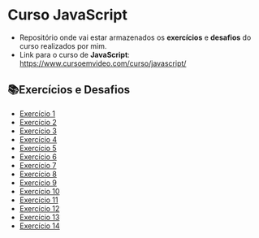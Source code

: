 # Curso JavaScript
- Repositório onde vai estar armazenados os **exercícios** e **desafios** do curso realizados por mim.
- Link para o curso de **JavaScript**: https://www.cursoemvideo.com/curso/javascript/ 

## 📚Exercícios e Desafios
- [Exercício 1](https://github.com/GabrielYuriRF0/curso-javascript/blob/main/aula04/ex001.html)
- [Exercício 2](https://github.com/GabrielYuriRF0/curso-javascript/blob/main/aula06/ex002.html)
- [Exercício 3](https://github.com/GabrielYuriRF0/curso-javascript/blob/main/aula06/ex003.html)
- [Exercício 4](https://github.com/GabrielYuriRF0/curso-javascript/blob/main/aula06/ex004.html)
- [Exercício 5](https://github.com/GabrielYuriRF0/curso-javascript/blob/main/aula09/ex005.html)
- [Exercício 6](https://github.com/GabrielYuriRF0/curso-javascript/blob/main/aula10/ex006.html)
- [Exercício 7](https://github.com/GabrielYuriRF0/curso-javascript/blob/main/aula10/ex007.html)
- [Exercício 8](https://github.com/GabrielYuriRF0/curso-javascript/blob/main/aula11/ex008.js)
- [Exercício 9](https://github.com/GabrielYuriRF0/curso-javascript/blob/main/aula11/ex009.js)
- [Exercício 10](https://github.com/GabrielYuriRF0/curso-javascript/blob/main/aula11/ex010.html)
- [Exercício 11](https://github.com/GabrielYuriRF0/curso-javascript/blob/main/aula12/ex011.js)
- [Exercício 12](https://github.com/GabrielYuriRF0/curso-javascript/blob/main/aula12/ex012.js)
- [Exercício 13](https://github.com/GabrielYuriRF0/curso-javascript/blob/main/aula12/ex013.js)
- [Exercício 14](https://github.com/GabrielYuriRF0/curso-javascript/blob/main/aula12-exercicios/ex014)



